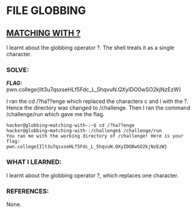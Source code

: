 # **FILE GLOBBING**
## **<ins>MATCHING WITH ?</ins>**
I learnt about the globbing operator ?. The shell treats it as a single character.

### SOLVE: 
***FLAG:*** pwn.college{Ilt3u7qsxseHLf5Fdc_L_5hqvuN.QXyIDO0wSO2kjNzEzW}

I ran the  cd /?ha??enge which replaced the characters c and l with the ?.
Hence the directory was changed to /challenge. 
Then I ran the command /challenge/run which gave me the flag.

```
hacker@globbing~matching-with-:~$ cd /?ha??enge
hacker@globbing~matching-with-:/challenge$ /challenge/run
You ran me with the working directory of /challenge! Here is your flag:
pwn.college{Ilt3u7qsxseHLf5Fdc_L_5hqvuN.QXyIDO0wSO2kjNzEzW}
```

### WHAT I LEARNED: 
I learnt about the globbing operator ?, which replaces one character.

### REFERENCES:
None.

